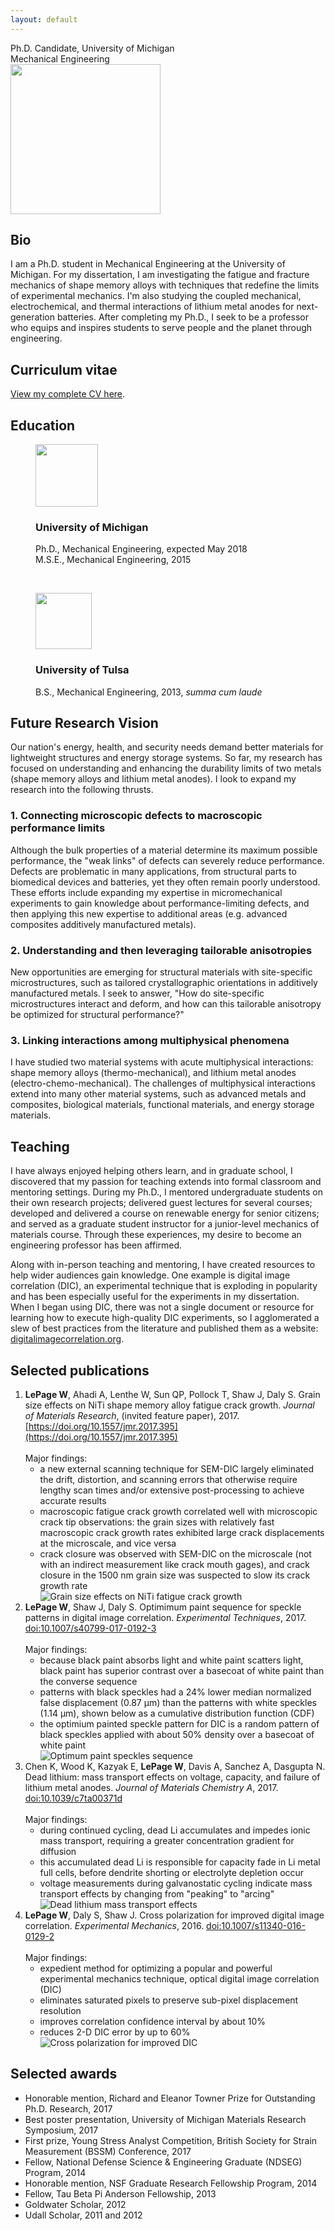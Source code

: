 ```yaml
---
layout: default
---
```


<div class="centeredtext tagline">Ph.D. Candidate, University of Michigan<br />Mechanical Engineering</div>
<div id="mugshot">
	<img src="img/profile.jpg" width="240" height="240" class="rounded8" />
</div>

## Bio
I am a Ph.D. student in Mechanical Engineering at the University of Michigan. For my dissertation, I am investigating the fatigue and fracture mechanics of shape memory alloys with techniques that redefine the limits of experimental mechanics. I'm also studying the coupled mechanical, electrochemical, and thermal interactions of lithium metal anodes for next-generation batteries. After completing my Ph.D., I seek to be a professor who equips and inspires students to serve people and the planet through engineering. 

## Curriculum vitae
[View my complete CV here](../William_LePage.pdf).

## Education
<figure>
	<img src="img/Michigan3.png" width="100" />
	<div class="centeredtext">	
	<h3>University of Michigan</h3>
	<figcaption>Ph.D., Mechanical Engineering, expected May 2018</figcaption>
	<figcaption>M.S.E., Mechanical Engineering, 2015</figcaption>
	</div>
</figure>
<p>&nbsp;</p>
<figure>
	<img src="img/Tulsa2.png" width="90" />
	<div class="centeredtext">
	<h3>University of Tulsa</h3>
	<figcaption>B.S., Mechanical Engineering, 2013, <em>summa cum laude</em></figcaption>
	</div>
</figure>

## Future Research Vision

Our nation's energy, health, and security needs demand better materials for lightweight structures and energy storage systems. So far, my research has focused on understanding and enhancing the durability limits of two metals (shape memory alloys and lithium metal anodes). I look to expand my research into the following thrusts.

### 1. Connecting microscopic defects to macroscopic performance limits
Although the bulk properties of a material determine its maximum possible performance, the "weak links" of defects can severely reduce performance. Defects are problematic in many applications, from structural parts to biomedical devices and batteries, yet they often remain poorly understood. These efforts include expanding my expertise in micromechanical experiments to gain knowledge about performance-limiting defects, and then applying this new expertise to additional areas (e.g. advanced composites additively manufactured metals).

### 2. Understanding and then leveraging tailorable anisotropies
New opportunities are emerging for structural materials with site-specific microstructures, such as tailored crystallographic orientations in additively manufactured metals. I seek to answer, "How do site-specific microstructures interact and deform, and how can this tailorable anisotropy be optimized for structural performance?"

### 3. Linking interactions among multiphysical phenomena
I have studied two material systems with acute multiphysical interactions: shape memory alloys (thermo-mechanical), and lithium metal anodes (electro-chemo-mechanical). The challenges of multiphysical interactions extend into many other material systems, such as advanced metals and composites, biological materials, functional materials, and energy storage materials.

## Teaching

I have always enjoyed helping others learn, and in graduate school, I discovered that my passion for teaching extends into formal classroom and mentoring settings. During my Ph.D., I mentored undergraduate students on their own research projects; delivered guest lectures for several courses; developed and delivered a course on renewable energy for senior citizens; and served as a graduate student instructor for a junior-level mechanics of materials course. Through these experiences, my desire to become an engineering professor has been affirmed.

Along with in-person teaching and mentoring, I have created resources to help wider audiences gain knowledge. One example is digital image correlation (DIC), an experimental technique that is exploding in popularity and has been especially useful for the experiments in my dissertation. When I began using DIC, there was not a single document or resource for learning how to execute high-quality DIC experiments, so I agglomerated a slew of best practices from the literature and published them as a website: [digitalimagecorrelation.org](http://digitalimagecorrelation.org/). 

## Selected publications
1. __LePage W__, Ahadi A, Lenthe W, Sun QP, Pollock T, Shaw J, Daly S. Grain size effects on NiTi shape memory alloy fatigue crack growth. _Journal of Materials Research_, (invited feature paper), 2017. [https://doi.org/10.1557/jmr.2017.395](https://doi.org/10.1557/jmr.2017.395)<br /><br />
Major findings:
	+ a new external scanning technique for SEM-DIC largely eliminated the drift, distortion, and scanning errors that otherwise require lengthy scan times and/or extensive post-processing to achieve accurate results
	+ macroscopic fatigue crack growth correlated well with microscopic crack tip observations: the grain sizes with relatively fast macroscopic crack growth rates exhibited large crack displacements at the microscale, and vice versa
	+ crack closure was observed with SEM-DIC on the microscale (not with an indirect measurement like crack mouth gages), and crack closure in the 1500 nm grain size was suspected to slow its crack growth rate<br />
![Grain size effects on NiTi fatigue crack growth](img/TOC_grainsizeNiTiFatigue-01.png "Grain size effects on NiTi fatigue crack growth")<br />
1. __LePage W__, Shaw J, Daly S. Optimimum paint sequence for speckle patterns in digital image correlation. _Experimental Techniques_, 2017. [doi:10.1007/s40799-017-0192-3](http://doi.org/10.1007/s40799-017-0192-3)<br /><br />
Major findings:
	+ because black paint absorbs light and white paint scatters light, black paint has superior contrast over a basecoat of white paint than the converse sequence
	+ patterns with black speckles had a 24% lower median normalized false displacement (0.87 μm) than the patterns with white speckles (1.14 μm), shown below as a cumulative distribution function (CDF)
	+ the optimium painted speckle pattern for DIC is a random pattern of black speckles applied with about 50% density over a basecoat of white paint<br />
![Optimum paint speckles sequence](img/TOC_paintspeckles.png "Optimum paint speckles sequence")<br />
1. Chen K, Wood K, Kazyak E, __LePage W__, Davis A, Sanchez A, Dasgupta N. Dead lithium: mass transport effects on voltage, capacity, and failure of lithium metal anodes. _Journal of Materials Chemistry A_, 2017. [doi:10.1039/c7ta00371d](http://doi.org/10.1039/c7ta00371d)<br /><br />
Major findings:
	+ during continued cycling, dead Li accumulates and impedes ionic mass transport, requiring a greater concentration gradient for diffusion
	+ this accumulated dead Li is responsible for capacity fade in Li metal full cells, before dendrite shorting or electrolyte depletion occur
	+ voltage measurements during galvanostatic cycling indicate mass transport effects by changing from "peaking" to "arcing"<br />
![Dead lithium mass transport effects](img/TOC_deadLi.png "Dead lithium mass transport effects")<br />
1. __LePage W__, Daly S, Shaw J. Cross polarization for improved digital image correlation. _Experimental Mechanics_, 2016. [doi:10.1007/s11340-016-0129-2](http://doi.org/10.1007/s11340-016-0129-2)<br /><br />
Major findings:
	+ expedient method for optimizing a popular and powerful experimental mechanics technique, optical digital image correlation (DIC)
	+ eliminates saturated pixels to preserve sub-pixel displacement resolution
	+ improves correlation confidence interval by about 10%
	+ reduces 2-D DIC error by up to 60%<br />
![Cross polarization for improved DIC](img/TOC_crosspolarization.png "Cross polarization for improved DIC")<br />

## Selected awards
+ Honorable mention, Richard and Eleanor Towner Prize for Outstanding Ph.D. Research, 2017
+ Best poster presentation, University of Michigan Materials Research Symposium, 2017
+ First prize, Young Stress Analyst Competition, British Society for Strain Measurement (BSSM) Conference, 2017
+ Fellow, National Defense Science & Engineering Graduate (NDSEG) Program, 2014
+ Honorable mention, NSF Graduate Research Fellowship Program, 2014
+ Fellow, Tau Beta Pi Anderson Fellowship, 2013
+ Goldwater Scholar, 2012
+ Udall Scholar, 2011 and 2012
